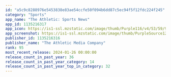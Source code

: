 ```yaml
---
id: "a5c9c8288976e5453838e83ae54ccfe50f094b6dd87c5ec94f5f12fdc224f245"
category: "Sports"
app_name: "The Athletic: Sports News"
app_id: 1135216317
app_icon: https://is1-ssl.mzstatic.com/image/thumb/Purple116/v4/53/59/9f/53599fa8-70cb-9913-be39-9c1bcf0de576/AppIcon-0-0-1x_U007epad-0-0-0-85-220.png/1024x1024bb.png
app_screenshot: https://is1-ssl.mzstatic.com/image/thumb/PurpleSource126/v4/81/6a/23/816a2354-e5c2-2449-19e1-365a3b7915b6/2502df84-cdc8-4eac-865e-ab2693d309b1_0908_TA_AS_US_IOSx_1.jpg/1242x2688bb.png
publisher_id: 1135216316
publisher_name: "The Athletic Media Company"
rank: 95
most_recent_release: 2024-01-26 00:00:00
release_count_in_past_year: 36
release_count_in_past_year_category: 14
release_count_in_past_year_top_in_category: 32
---
```

